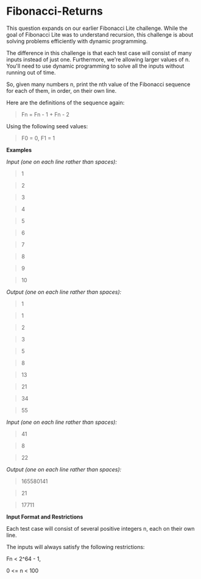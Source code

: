 # Fibonacci-Returns
This question expands on our earlier Fibonacci Lite challenge. While the goal of Fibonacci Lite was to understand recursion, this challenge is about solving problems efficiently with dynamic programming.

The difference in this challenge is that each test case will consist of many inputs instead of just one. Furthermore, we're allowing larger values of n. You'll need to use dynamic programming to solve all the inputs without running out of time.

So, given many numbers n, print the nth value of the Fibonacci sequence for each of them, in order, on their own line.

Here are the definitions of the sequence again:

> Fn = Fn - 1 + Fn - 2

Using the following seed values:

> F0 = 0, F1 = 1

**Examples**

*Input (one on each line rather than spaces):*

> 1

> 2

> 3

> 4

> 5

> 6

> 7

> 8

> 9

> 10

*Output (one on each line rather than spaces):*

> 1

> 1

> 2

> 3

> 5

> 8

> 13

> 21

> 34

> 55

*Input (one on each line rather than spaces):*

> 41

> 8

> 22

*Output (one on each line rather than spaces):*

> 165580141

> 21

> 17711

**Input Format and Restrictions**

Each test case will consist of several positive integers n, each on their own line.

The inputs will always satisfy the following restrictions:

Fn < 2^64 - 1,

0 <= n < 100

